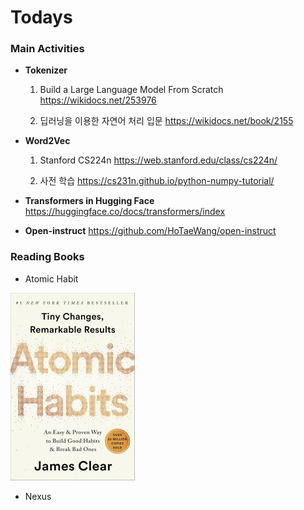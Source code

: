 # Todays



### Main Activities

* **Tokenizer**
  
  1) Build a Large Language Model From Scratch
      https://wikidocs.net/253976
  
  2) 딥러닝을 이용한 자연어 처리 입문
      https://wikidocs.net/book/2155


  	
* **Word2Vec**

  1) Stanford  CS224n
      https://web.stanford.edu/class/cs224n/ 

  2) 사전 학습
      https://cs231n.github.io/python-numpy-tutorial/        

  

* **Transformers in Hugging Face**
    https://huggingface.co/docs/transformers/index

    

* **Open-instruct**
  https://github.com/HoTaeWang/open-instruct



### Reading Books

*  Atomic Habit

  ![Atomic Habit](./img/atomic_habits.jpg)

* Nexus

